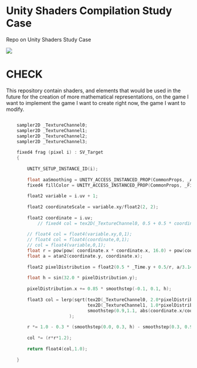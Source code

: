 # Unity Shaders Compilation Study Case
Repo on Unity Shaders Study Case

![](InGameShaders.gif)

# CHECK
This repository contain shaders, and elements that would be used in the future for the creation of more mathematical representations, on the game I want to implement the game I want to create right now, the game I want to modify.

```c++

    sampler2D _TextureChannel0;
    sampler2D _TextureChannel1;
    sampler2D _TextureChannel2;
    sampler2D _TextureChannel3;
	
	fixed4 frag (pixel i) : SV_Target
	{
	
	    UNITY_SETUP_INSTANCE_ID(i);
	    
	    float aaSmoothing = UNITY_ACCESS_INSTANCED_PROP(CommonProps, _AASmoothing);
	    fixed4 fillColor = UNITY_ACCESS_INSTANCED_PROP(CommonProps, _FillColor);
	   
		float2 variable = i.uv + 1;
  			
		float2 coordinateScale = variable.xy/float2(2, 2);
	    
	    float2 coordinate = i.uv;
  			// fixed4 col = tex2D(_TextureChannel0, 0.5 + 0.5 * coordinate);
		
		// float4 col = float4(variable.xy,0,1);
		// float4 col = float4(coordinate,0,1);
		// col = float4(variable,0,1);
	    float r = pow(pow( coordinate.x * coordinate.x, 16.0) + pow(coordinate.y * coordinate.y, 16.0), 1.0/32.0);
	    float a = atan2(coordinate.y, coordinate.x);
	
	    float2 pixelDistribution = float2(0.5 * _Time.y + 0.5/r, a/3.1415927);
	
	    float h = sin(32.0 * pixelDistribution.y);
	
	    pixelDistribution.x += 0.85 * smoothstep(-0.1, 0.1, h);
	
	    float3 col = lerp(sqrt(tex2D(_TextureChannel0, 2.0*pixelDistribution).xyz), 
	    					   tex2D(_TextureChannel1, 1.0*pixelDistribution).xyz,
	    					   smoothstep(0.9,1.1, abs(coordinate.x/coordinate.y))
	    				);
	
	    r *= 1.0 - 0.3 * (smoothstep(0.0, 0.3, h) - smoothstep(0.3, 0.96, h));
	
	    col *= (r*r*1.2);
	    
		return float4(col,1.0);
		
	}
```